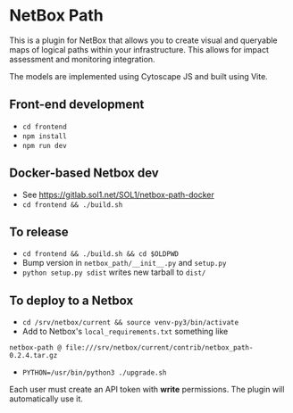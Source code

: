 # NetBox Path

This is a plugin for NetBox that allows you to create visual and queryable maps 
of logical paths within your infrastructure. This allows for impact assessment 
and monitoring integration.

The models are implemented using Cytoscape JS and built using Vite.

## Front-end development

* `cd frontend`
* `npm install`
* `npm run dev`

## Docker-based Netbox dev

* See https://gitlab.sol1.net/SOL1/netbox-path-docker
* `cd frontend && ./build.sh`

## To release

* `cd frontend && ./build.sh && cd $OLDPWD`
* Bump version in `netbox_path/__init__.py` and `setup.py`
* `python setup.py sdist` writes new tarball to `dist/`

## To deploy to a Netbox

* `cd /srv/netbox/current && source venv-py3/bin/activate`
* Add to Netbox's `local_requirements.txt` something like 

`netbox-path @ file:///srv/netbox/current/contrib/netbox_path-0.2.4.tar.gz`

* `PYTHON=/usr/bin/python3 ./upgrade.sh`

Each user must create an API token with **write** permissions. The plugin will automatically use it.